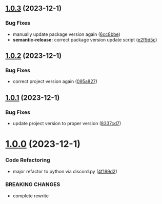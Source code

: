 ## [1.0.3](https://github.com/Pragma8123/npc-bot/compare/v1.0.2...v1.0.3) (2023-12-1)


### Bug Fixes

* manually update package version again ([6cc8bbe](https://github.com/Pragma8123/npc-bot/commit/6cc8bbe929fc1b5279a201dce4aebd032e26f535))
* **semantic-release:** correct package version update script ([e2f9d5c](https://github.com/Pragma8123/npc-bot/commit/e2f9d5cd1053c8f2343691e74e1252f85e12f8af))

## [1.0.2](https://github.com/Pragma8123/npc-bot/compare/v1.0.1...v1.0.2) (2023-12-1)


### Bug Fixes

* correct project version again ([095a827](https://github.com/Pragma8123/npc-bot/commit/095a827b53652985846ac39d3d3d539964075343))

## [1.0.1](https://github.com/Pragma8123/npc-bot/compare/v1.0.0...v1.0.1) (2023-12-1)


### Bug Fixes

* update project version to proper version ([8337cd7](https://github.com/Pragma8123/npc-bot/commit/8337cd7398155d143b78e5b29f1bfd8ef7f543b7))

# [1.0.0](https://github.com/Pragma8123/npc-bot/compare/v0.7.0...v1.0.0) (2023-12-1)


### Code Refactoring

* major refactor to python via discord.py ([4f189d2](https://github.com/Pragma8123/npc-bot/commit/4f189d285f022f58c3b94578f12b0a1c8cc3620d))


### BREAKING CHANGES

* complete rewrite
